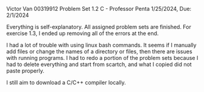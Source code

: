 Victor Van
00319912
Problem Set 1.2
C - Professor Penta
1/25/2024, Due: 2/1/2024

Everything is self-explanatory. All assigned problem sets are finished. For exercise 1.3, I ended up removing all of the errors at the end.

I had a lot of trouble with using linux bash commands. It seems if I manually add files or change the names of a directory or files, then there are issues with running programs. I had to redo a portion of the problem sets because I had to delete everything and start from scartch, and what I copied did not paste properly.

I still aim to download a C/C++ compiler locally.
